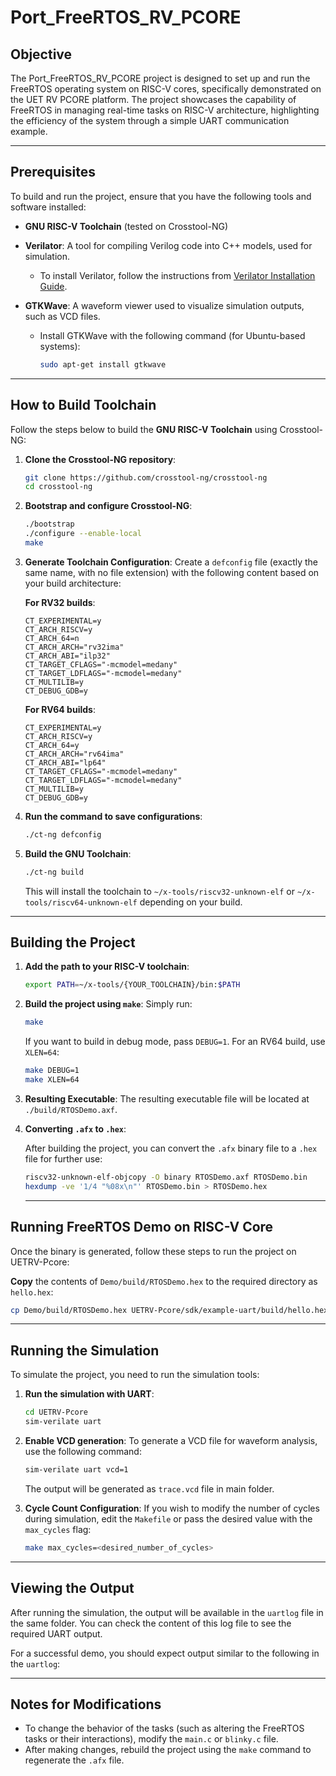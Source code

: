 # **Port_FreeRTOS_RV_PCORE**

## **Objective**

The Port_FreeRTOS_RV_PCORE project is designed to set up and run the FreeRTOS operating system on RISC-V cores, specifically demonstrated on the UET RV PCORE platform. The project showcases the capability of FreeRTOS in managing real-time tasks on RISC-V architecture, highlighting the efficiency of the system through a simple UART communication example.

---

## **Prerequisites**

To build and run the project, ensure that you have the following tools and software installed:

- **GNU RISC-V Toolchain** (tested on Crosstool-NG)
- **Verilator**: A tool for compiling Verilog code into C++ models, used for simulation.
  - To install Verilator, follow the instructions from [Verilator Installation Guide](https://verilator.org/).
  
- **GTKWave**: A waveform viewer used to visualize simulation outputs, such as VCD files.
  - Install GTKWave with the following command (for Ubuntu-based systems):
    ```bash
    sudo apt-get install gtkwave
    ```
---

## **How to Build Toolchain**

Follow the steps below to build the **GNU RISC-V Toolchain** using Crosstool-NG:

1. **Clone the Crosstool-NG repository**:
   ```bash
   git clone https://github.com/crosstool-ng/crosstool-ng
   cd crosstool-ng
   ```

2. **Bootstrap and configure Crosstool-NG**:
   ```bash
   ./bootstrap
   ./configure --enable-local
   make
   ```

3. **Generate Toolchain Configuration**:
   Create a `defconfig` file (exactly the same name, with no file extension) with the following content based on your build architecture:

   **For RV32 builds**:
   ```text
   CT_EXPERIMENTAL=y
   CT_ARCH_RISCV=y
   CT_ARCH_64=n
   CT_ARCH_ARCH="rv32ima"
   CT_ARCH_ABI="ilp32"
   CT_TARGET_CFLAGS="-mcmodel=medany"
   CT_TARGET_LDFLAGS="-mcmodel=medany"
   CT_MULTILIB=y
   CT_DEBUG_GDB=y
   ```

   **For RV64 builds**:
   ```text
   CT_EXPERIMENTAL=y
   CT_ARCH_RISCV=y
   CT_ARCH_64=y
   CT_ARCH_ARCH="rv64ima"
   CT_ARCH_ABI="lp64"
   CT_TARGET_CFLAGS="-mcmodel=medany"
   CT_TARGET_LDFLAGS="-mcmodel=medany"
   CT_MULTILIB=y
   CT_DEBUG_GDB=y
   ```

4. **Run the command to save configurations**:
   ```bash
   ./ct-ng defconfig
   ```

5. **Build the GNU Toolchain**:
   ```bash
   ./ct-ng build
   ```

   This will install the toolchain to `~/x-tools/riscv32-unknown-elf` or `~/x-tools/riscv64-unknown-elf` depending on your build.

---

## **Building the Project**

1. **Add the path to your RISC-V toolchain**:
   ```bash
   export PATH=~/x-tools/{YOUR_TOOLCHAIN}/bin:$PATH
   ```

2. **Build the project using `make`**:
   Simply run:
   ```bash
   make
   ```

   If you want to build in debug mode, pass `DEBUG=1`. For an RV64 build, use `XLEN=64`:
   ```bash
   make DEBUG=1
   make XLEN=64
   ```

3. **Resulting Executable**:
   The resulting executable file will be located at `./build/RTOSDemo.axf`.
   
4. **Converting `.afx` to `.hex`**:

    After building the project, you can convert the `.afx` binary file to a `.hex` file for further use:
   
      ```bash
      riscv32-unknown-elf-objcopy -O binary RTOSDemo.axf RTOSDemo.bin
      hexdump -ve '1/4 "%08x\n"' RTOSDemo.bin > RTOSDemo.hex
      ```
   ---

## **Running FreeRTOS Demo on RISC-V Core**

Once the binary is generated, follow these steps to run the project on UETRV-Pcore:

**Copy** the contents of `Demo/build/RTOSDemo.hex` to the required directory as `hello.hex`:
```bash
cp Demo/build/RTOSDemo.hex UETRV-Pcore/sdk/example-uart/build/hello.hex
```

---

## **Running the Simulation**

To simulate the project, you need to run the simulation tools:

1. **Run the simulation with UART**:
   ```bash
   cd UETRV-Pcore
   sim-verilate uart
   ```

2. **Enable VCD generation**:
   To generate a VCD file for waveform analysis, use the following command:
   ```bash
   sim-verilate uart vcd=1
   ```
   The output will be generated as `trace.vcd` file in main folder.
   
4. **Cycle Count Configuration**:
   If you wish to modify the number of cycles during simulation, edit the `Makefile` or pass the desired value with the `max_cycles` flag:
   ```bash
   make max_cycles=<desired_number_of_cycles>
   ```

---

## **Viewing the Output**

After running the simulation, the output will be available in the `uartlog` file in the same folder. You can check the content of this log file to see the required UART output.

For a successful demo, you should expect output similar to the following in the `uartlog`:

---

## **Notes for Modifications**

- To change the behavior of the tasks (such as altering the FreeRTOS tasks or their interactions), modify the `main.c` or `blinky.c` file.
- After making changes, rebuild the project using the `make` command to regenerate the `.afx` file.


